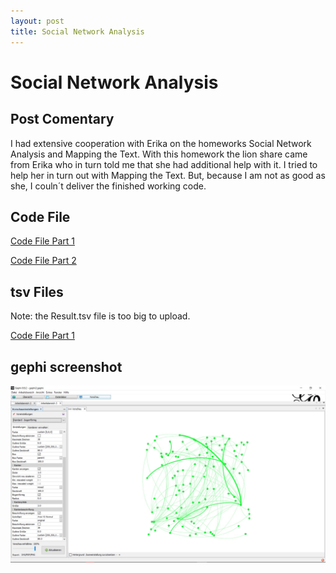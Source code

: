 ```yaml
---
layout: post
title: Social Network Analysis
---
```


# Social Network Analysis


## Post Comentary
I had extensive cooperation with Erika on the homeworks Social Network Analysis and Mapping the Text. With this homework the lion share came
from Erika who in turn told me that she had additional help with it. I tried to help her in turn out with Mapping the Text. But, because
I am not as good as she, I couln´t deliver the finished working code.


## Code File

 <a href="/img/SNAcode.py" download> Code File Part 1</a>
 
  <a href="/img/SNAtopo.py" download> Code File Part 2</a>

## tsv Files

Note: the Result.tsv file is too big to upload.

 <a href="/img/Result_topo.tsv" download> Code File Part 1</a>

## gephi screenshot

![Gephi Screenshot](/img/gephi.jpg)
